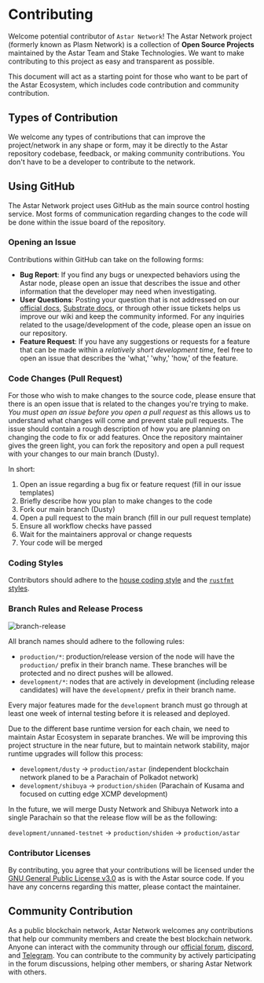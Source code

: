 # Contributing

Welcome potential contributor of `Astar Network`! The Astar Network project (formerly known as Plasm Network) is a collection of **Open Source Projects** maintained by the Astar Team and Stake Technologies. We want to make contributing to this project as easy and transparent as possible.

This document will act as a starting point for those who want to be part of the Astar Ecosystem, which includes code contribution and community contribution.

## Types of Contribution

We welcome any types of contributions that can improve the project/network in any shape or form, may it be directly to the Astar repository codebase, feedback, or making community contributions. You don't have to be a developer to contribute to the network.

## Using GitHub

The Astar Network project uses GitHub as the main source control hosting service. Most forms of communication regarding changes to the code will be done within the issue board of the repository.

### Opening an Issue

Contributions within GitHub can take on the following forms:

- **Bug Report**: If you find any bugs or unexpected behaviors using the Astar node, please open an issue that describes the issue and other information that the developer may need when investigating.
- **User Questions**: Posting your question that is not addressed on our [official docs](https://docs.plasmnet.io/), [Substrate docs](https://substrate.dev/docs/en/), or through other issue tickets helps us improve our wiki and keep the community informed. For any inquiries related to the usage/development of the code, please open an issue on our repository.
- **Feature Request**: If you have any suggestions or requests for a feature that can be made within a *relatively short development time*, feel free to open an issue that describes the 'what,' 'why,' 'how,' of the feature.

### Code Changes (Pull Request)

For those who wish to make changes to the source code, please ensure that there is an open issue that is related to the changes you're trying to make. *You must open an issue before you open a pull request* as this allows us to understand what changes will come and prevent stale pull requests. The issue should contain a rough description of how you are planning on changing the code to fix or add features. Once the repository maintainer gives the green light, you can fork the repository and open a pull request with your changes to our main branch (Dusty).

In short:

1. Open an issue regarding a bug fix or feature request (fill in our issue templates)
2. Briefly describe how you plan to make changes to the code
3. Fork our main branch (Dusty)
4. Open a pull request to the main branch (fill in our pull request template)
5. Ensure all workflow checks have passed
6. Wait for the maintainers approval or change requests
7. Your code will be merged

### Coding Styles

Contributors should adhere to the [house coding style](https://substrate.dev/recipes/) and the [`rustfmt` styles](https://github.com/rust-lang/rustfmt).

### Branch Rules and Release Process

![branch-release](https://mermaid.ink/img/eyJjb2RlIjoiZ3JhcGggVERcbiAgICBGRUFUVVJFW2ZlYXR1cmUgYnJhbmNoXSAtLT58QWRkcyBuZXcgZmVhdHVyZXwgUFIocHVsbCByZXF1ZXN0KVxuICAgIEZJWFtmaXggYnJhbmNoXSAtLT58Rml4ZXMgYnVnfCBQUihwdWxsIHJlcXVlc3QpXG4gICAgRE9DW2RvY3VtZW50IGJyYW5jaF0gLS0-fEFkZHMgZG9jdW1lbnRhdGlvbnwgUFIob3BlbiBwdWxsIHJlcXVlc3QpXG4gICAgUFIgLS0-fEludGVybmFsIHRlc3RpbmcgJiBNZXJnZSBicmFuY2h8IERFVltkZXZlbG9wbWVudCBicmFuY2hdXG4gICAgREVWIC0tPiB8UmVsZWFzZSAmIERlcGxveSB0ZXN0IG5ldHwgVEVTVChwdWJsaWMgdGVzdGluZylcbiAgICBURVNUIC0tPiB8SW1wcm92ZW1lbnRzfCBQUlxuICAgIFRFU1QgLS0-IHxPcGVuIHB1bGwgcmVxdWVzdHwgUkVMRUFTRVtwcm9kdWN0aW9uIGJyYW5jaF0iLCJtZXJtYWlkIjp7fSwidXBkYXRlRWRpdG9yIjpmYWxzZSwiYXV0b1N5bmMiOnRydWUsInVwZGF0ZURpYWdyYW0iOmZhbHNlfQ)

All branch names should adhere to the following rules:

- `production/*`: production/release version of the node will have the `production/` prefix in their branch name. These branches will be protected and no direct pushes will be allowed.
- `development/*`: nodes that are actively in development (including release candidates) will have the `development/` prefix in their branch name.

Every major features made for the `development` branch must go through at least one week of internal testing before it is released and deployed.

Due to the different base runtime version for each chain, we need to maintain Astar Ecosystem in separate branches.
We will be improving this project structure in the near future, but to maintain network stability, major runtime upgrades will follow this process:

- `development/dusty` → `production/astar` (independent blockchain network planed to be a Parachain of Polkadot network)
- `development/shibuya` → `production/shiden` (Parachain of Kusama and focused on cutting edge XCMP development)

In the future, we will merge Dusty Network and Shibuya Network into a single Parachain so that the release flow will be as the following:

`development/unnamed-testnet` → `production/shiden` → `production/astar`

### Contributor Licenses

By contributing, you agree that your contributions will be licensed under the [GNU General Public License v3.0](https://github.com/PlasmNetwork/Plasm/blob/development/dusty/LICENSE) as is with the Astar source code. If you have any concerns regarding this matter, please contact the maintainer.

## Community Contribution

As a public blockchain network, Astar Network welcomes any contributions that help our community members and create the best blockchain network. Anyone can interact with the community through our [official forum](https://forum.plasmnet.io/), [discord](https://discord.gg/aApeT8r2e4), and [Telegram](https://t.me/PlasmOfficial). You can contribute to the community by actively participating in the forum discussions, helping other members, or sharing Astar Network with others.
